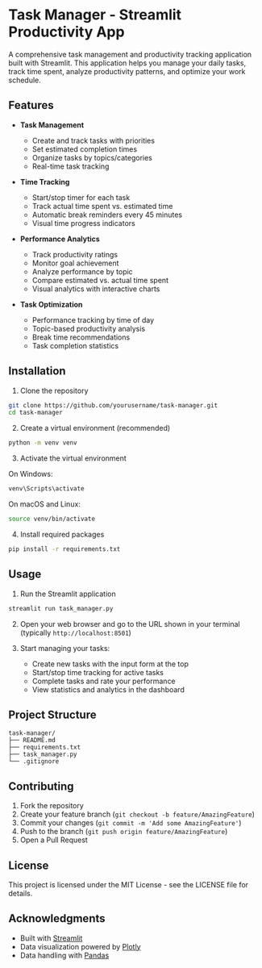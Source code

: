 # Task Manager - Streamlit Productivity App

A comprehensive task management and productivity tracking application built with Streamlit. This application helps you manage your daily tasks, track time spent, analyze productivity patterns, and optimize your work schedule.

## Features

- **Task Management**
  - Create and track tasks with priorities
  - Set estimated completion times
  - Organize tasks by topics/categories
  - Real-time task tracking

- **Time Tracking**
  - Start/stop timer for each task
  - Track actual time spent vs. estimated time
  - Automatic break reminders every 45 minutes
  - Visual time progress indicators

- **Performance Analytics**
  - Track productivity ratings
  - Monitor goal achievement
  - Analyze performance by topic
  - Compare estimated vs. actual time spent
  - Visual analytics with interactive charts

- **Task Optimization**
  - Performance tracking by time of day
  - Topic-based productivity analysis
  - Break time recommendations
  - Task completion statistics

## Installation

1. Clone the repository
```bash
git clone https://github.com/yourusername/task-manager.git
cd task-manager
```

2. Create a virtual environment (recommended)
```bash
python -m venv venv
```

3. Activate the virtual environment

On Windows:
```bash
venv\Scripts\activate
```

On macOS and Linux:
```bash
source venv/bin/activate
```

4. Install required packages
```bash
pip install -r requirements.txt
```

## Usage

1. Run the Streamlit application
```bash
streamlit run task_manager.py
```

2. Open your web browser and go to the URL shown in your terminal (typically `http://localhost:8501`)

3. Start managing your tasks:
   - Create new tasks with the input form at the top
   - Start/stop time tracking for active tasks
   - Complete tasks and rate your performance
   - View statistics and analytics in the dashboard

## Project Structure

```
task-manager/
├── README.md
├── requirements.txt
├── task_manager.py
└── .gitignore
```

## Contributing

1. Fork the repository
2. Create your feature branch (`git checkout -b feature/AmazingFeature`)
3. Commit your changes (`git commit -m 'Add some AmazingFeature'`)
4. Push to the branch (`git push origin feature/AmazingFeature`)
5. Open a Pull Request

## License

This project is licensed under the MIT License - see the LICENSE file for details.

## Acknowledgments

- Built with [Streamlit](https://streamlit.io/)
- Data visualization powered by [Plotly](https://plotly.com/)
- Data handling with [Pandas](https://pandas.pydata.org/)
